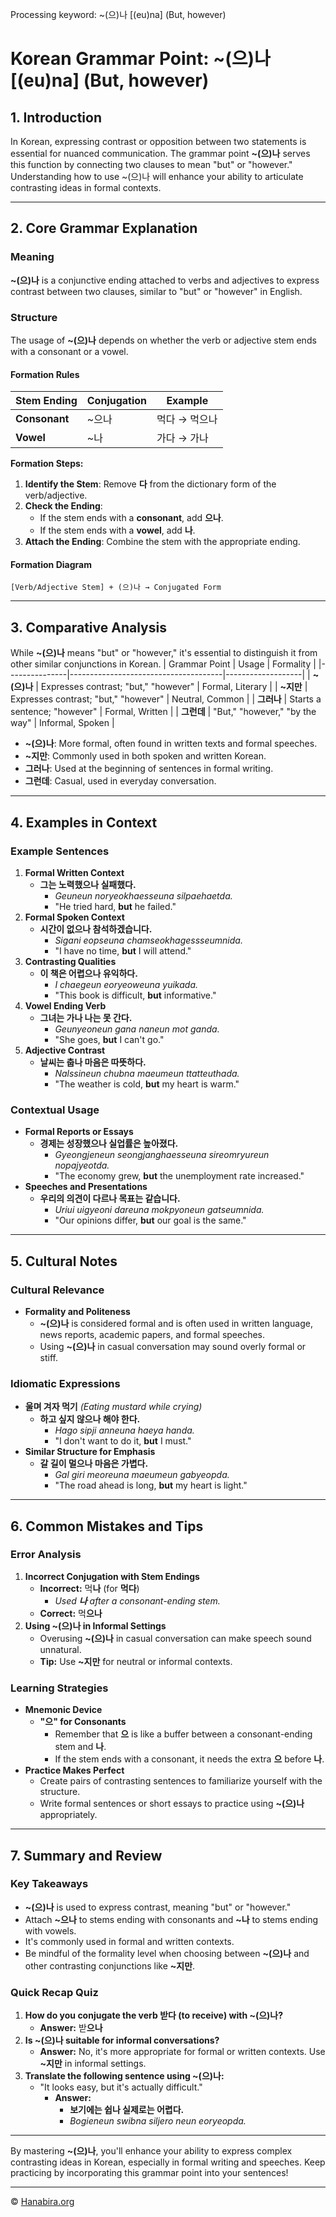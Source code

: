 Processing keyword: ~(으)나 [(eu)na] (But, however)
# Korean Grammar Point: ~(으)나 [(eu)na] (But, however)

## 1. Introduction
In Korean, expressing contrast or opposition between two statements is essential for nuanced communication. The grammar point **~(으)나** serves this function by connecting two clauses to mean "but" or "however." Understanding how to use ~(으)나 will enhance your ability to articulate contrasting ideas in formal contexts.

---
## 2. Core Grammar Explanation
### Meaning
**~(으)나** is a conjunctive ending attached to verbs and adjectives to express contrast between two clauses, similar to "but" or "however" in English.
### Structure
The usage of **~(으)나** depends on whether the verb or adjective stem ends with a consonant or a vowel.
#### Formation Rules
| Stem Ending    | Conjugation | Example         |
|----------------|-------------|-----------------|
| **Consonant**  | ~으나        | 먹다 → 먹으나     |
| **Vowel**      | ~나         | 가다 → 가나       |
**Formation Steps:**
1. **Identify the Stem**: Remove **다** from the dictionary form of the verb/adjective.
2. **Check the Ending**:
   - If the stem ends with a **consonant**, add **으나**.
   - If the stem ends with a **vowel**, add **나**.
3. **Attach the Ending**: Combine the stem with the appropriate ending.
#### Formation Diagram
```plaintext
[Verb/Adjective Stem] + (으)나 → Conjugated Form
```
---
## 3. Comparative Analysis
While **~(으)나** means "but" or "however," it's essential to distinguish it from other similar conjunctions in Korean.
| Grammar Point | Usage                                | Formality         |
|---------------|--------------------------------------|-------------------|
| **~(으)나**   | Expresses contrast; "but," "however" | Formal, Literary  |
| **~지만**     | Expresses contrast; "but," "however" | Neutral, Common   |
| **그러나**     | Starts a sentence; "however"         | Formal, Written   |
| **그런데**     | "But," "however," "by the way"       | Informal, Spoken  |
- **~(으)나**: More formal, often found in written texts and formal speeches.
- **~지만**: Commonly used in both spoken and written Korean.
- **그러나**: Used at the beginning of sentences in formal writing.
- **그런데**: Casual, used in everyday conversation.
---
## 4. Examples in Context
### Example Sentences
1. **Formal Written Context**
   - **그는 노력했으나 실패했다.**
     - *Geuneun noryeokhaesseuna silpaehaetda.*
     - "He tried hard, **but** he failed."
2. **Formal Spoken Context**
   - **시간이 없으나 참석하겠습니다.**
     - *Sigani eopseuna chamseokhagessseumnida.*
     - "I have no time, **but** I will attend."
3. **Contrasting Qualities**
   - **이 책은 어렵으나 유익하다.**
     - *I chaegeun eoryeoweuna yuikada.*
     - "This book is difficult, **but** informative."
4. **Vowel Ending Verb**
   - **그녀는 가나 나는 못 간다.**
     - *Geunyeoneun gana naneun mot ganda.*
     - "She goes, **but** I can't go."
5. **Adjective Contrast**
   - **날씨는 춥나 마음은 따뜻하다.**
     - *Nalssineun chubna maeumeun ttatteuthada.*
     - "The weather is cold, **but** my heart is warm."
### Contextual Usage
- **Formal Reports or Essays**
  - **경제는 성장했으나 실업률은 높아졌다.**
    - *Gyeongjeneun seongjanghaesseuna sireomryureun nopajyeotda.*
    - "The economy grew, **but** the unemployment rate increased."
- **Speeches and Presentations**
  - **우리의 의견이 다르나 목표는 같습니다.**
    - *Uriui uigyeoni dareuna mokpyoneun gatseumnida.*
    - "Our opinions differ, **but** our goal is the same."
---
## 5. Cultural Notes
### Cultural Relevance
- **Formality and Politeness**
  - **~(으)나** is considered formal and is often used in written language, news reports, academic papers, and formal speeches.
  - Using **~(으)나** in casual conversation may sound overly formal or stiff.
### Idiomatic Expressions
- **울며 겨자 먹기** *(Eating mustard while crying)*
  - **하고 싶지 않으나 해야 한다.**
    - *Hago sipji anneuna haeya handa.*
    - "I don't want to do it, **but** I must."
- **Similar Structure for Emphasis**
  - **갈 길이 멀으나 마음은 가볍다.**
    - *Gal giri meoreuna maeumeun gabyeopda.*
    - "The road ahead is long, **but** my heart is light."
---
## 6. Common Mistakes and Tips
### Error Analysis
1. **Incorrect Conjugation with Stem Endings**
   - **Incorrect:** 먹**나** (for **먹다**)
     - *Used **나** after a consonant-ending stem.*
   - **Correct:** 먹**으나**
2. **Using ~(으)나 in Informal Settings**
   - Overusing **~(으)나** in casual conversation can make speech sound unnatural.
   - **Tip:** Use **~지만** for neutral or informal contexts.
### Learning Strategies
- **Mnemonic Device**
  - **"으" for Consonants**
    - Remember that **으** is like a buffer between a consonant-ending stem and **나**.
    - If the stem ends with a consonant, it needs the extra **으** before **나**.
- **Practice Makes Perfect**
  - Create pairs of contrasting sentences to familiarize yourself with the structure.
  - Write formal sentences or short essays to practice using **~(으)나** appropriately.
---
## 7. Summary and Review
### Key Takeaways
- **~(으)나** is used to express contrast, meaning "but" or "however."
- Attach **~으나** to stems ending with consonants and **~나** to stems ending with vowels.
- It's commonly used in formal and written contexts.
- Be mindful of the formality level when choosing between **~(으)나** and other contrasting conjunctions like **~지만**.
### Quick Recap Quiz
1. **How do you conjugate the verb **받다** (to receive) with ~(으)나?**
   - **Answer:** 받**으나**
2. **Is ~(으)나 suitable for informal conversations?**
   - **Answer:** No, it's more appropriate for formal or written contexts. Use **~지만** in informal settings.
3. **Translate the following sentence using ~(으)나:**
   - "It looks easy, but it's actually difficult."
     - **Answer:**
       - **보기에는 쉽나 실제로는 어렵다.**
       - *Bogieneun swibna siljero neun eoryeopda.*
---
By mastering **~(으)나**, you'll enhance your ability to express complex contrasting ideas in Korean, especially in formal writing and speeches. Keep practicing by incorporating this grammar point into your sentences!


---
© [Hanabira.org](https://hanabira.org)
